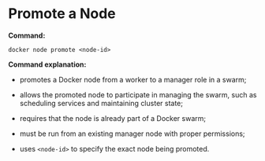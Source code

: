 # Promote a Node

**Command:**

```commandline
docker node promote <node-id>
```

**Command explanation:**

* promotes a Docker node from a worker to a manager role in a swarm;
* allows the promoted node to participate in managing the swarm, such as scheduling services and maintaining cluster state;
* requires that the node is already part of a Docker swarm;


* must be run from an existing manager node with proper permissions;
* uses `<node-id>` to specify the exact node being promoted.
